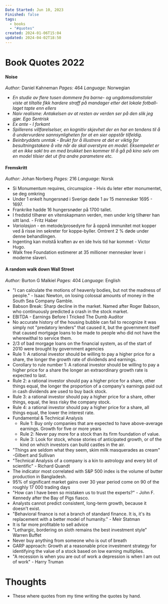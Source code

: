 ```yaml
---
Date Started: Jun 10, 2023
Finished: false
tags:
  - books
  - "#quotes"
created: 2024-01-06T15:04
updated: 2024-04-02T18:50
---
```


# Book Quotes 2022

#### Noise
_Author:_ Daniel Kahneman 
_Pages:_ 464
_Language:_ Norwegian
- *En studie av flere tusen dommere fra barne- og ungdomsdomstoler viste at tiltalte fikk hardere straff på mandager etter det lokale fotball-laget tapte enn ellers*
- *Naiv realisme: Antakelsen av at resten av verden ser på den slik jeg gjør. Ego Sentrisk*
- *Ex ante - I forkant*
- *Spillerens villfarelselser, en kognitiv skjevhet der en har en tendens til å å undervurdere sannsynligheten for at en sier oppstår tilfeldig.* 
- *Beinbryddets unntak - Brukt for å illustrere at det er viktig for besultningstakere å vite når de skal overstyre en model. Eksempelet er at en ikke sakl tro en med brukket ben kommer til å gå på kino selv om en model tilsier det ut ifra andre parametere etc.* 


#### Fremskritt
_Author:_ Johan Norberg
_Pages:_ 216
_Language:_ Norsk
-  Si Monumentum requires, circumspice - Hvis du leter etter monumentet, se deg omkring
- Under 1 enkelt hungersnød i Sverige døde 1 av 15 mennesker 1695 - 1697.
- Frankrike hadde 16 hungersnøder på 1700 tallet. 
- I fredstid tilhører en vitenskapmann verden, men under krig tilhører han sitt land.  - Fritz Haber 
- _Variolasjon_ - en metode/prosedyre for å oppnå immunitet mot kopper ved å risse inn sekreter for koppe-byller. Omtrent 2 % døde under denne behandlingen. 
- Ingenting kan motstå kraften av en ide hvis tid har kommet - Victor Hugo. 
- Walk free Foundation estimerer at 35 millioner mennesker lever i moderne slaveri. 
#### A random walk down Wall Street
_Author:_ Burton G Malkiel
_Pages:_ 404
_Language:_ English
- "I can calculate the motions of heavenly bodies, but not the madness of people." - Isaac Newton, on losing colossal amounts of money in the South Sea Company Gamble.
- Babson Break: Sharp decline in the market. Named after Roger Babson, who continuously predicted a crash in the stock market.
- EBITDA - Earnings Before I Tricked The Dumb Auditor
- No accurate history of the housing bubble can fail to recognize it was simply not "predatory lenders" that caused it, but the government itself that caused mortgage loans to be made to people who did not have the wherewithal to service them. 
- 2/3 of bad morgage loans on the financial system, as of the start of 2010 were brought by government agencies
- Rule 1: A rational investor should be willing to pay a higher price for a share, the longer the growth rate of dividends and earnings.
- Corollary to rule number 1: A rational investor should be willing to pay a higher price for a share the longer an extraordinary growth rate is expected to last.
- Rule 2: a rational investor should pay a higher price for a share, other things equal, the longer the proportion of a company's earnings paid out in cash dividends are used to buy back stock.
- Rule 3: a rational investor should pay a higher price for a share, other things, equal, the less risky the company stock.
- Rule 4: a rational investor should pay a higher price for a share, all things equal, the lower the interest rate.
- Fundamental & Technical Analysis
	- Rule 1: Buy only companies that are expected to have above-average earnings. Growth for five or more years
	- Rule 2: Never pay more for a stock than its firm foundation of value.
	- Rule 3: Look for stock, whose stories of anticipated growth, or of the kind on which investors can build castles in the air.
- "Things are seldom what they seem, skim milk masquerades as cream" -Gilbert and Sullivan
- "Technical Analysis of a company is a kin to astrology and every bit of scientific" - Richard Quandt
- The indicator most correlated with S&P 500 index is the volume of butter production in Bangladesh.
- 95% of significant market gains over 30 year period come on 90 of the roughly 17 000 trading days
- "How can I have been so mistaken us to trust the experts?" - John F. Kennedy after the Bay of Pigs fiasco. 
-  Analysts cannot predict consistent, long-term growth, because it doesn't exist.
- "Behavioral finance is not a branch of standard finance. It is, it's its replacement with a better model of humanity." - Meir Statman
- It is far more profitable to sell advice
- "Lethargic, bordering on sloth remains the best investment style" Warren Buffet
- Never buy anything from someone who is out of breath
- GARP approach: Growth at a reasonable price investment strategy for identifying the value of a stock based on low earning multiplies.
- "A recession is when you are out of work a depression is when I am out of work" - Harry Truman

# Thoughts 
- These where quotes from my time writing the quotes by hand. 


